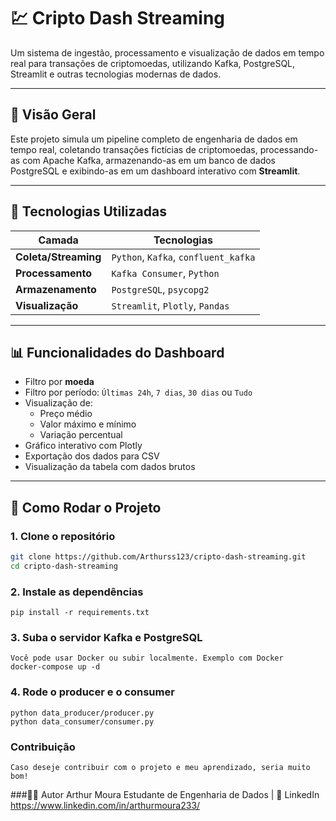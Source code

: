 # 💹 Cripto Dash Streaming

Um sistema de ingestão, processamento e visualização de dados em tempo real para transações de criptomoedas, utilizando Kafka, PostgreSQL, Streamlit e outras tecnologias modernas de dados.

---

## 🚀 Visão Geral

Este projeto simula um pipeline completo de engenharia de dados em tempo real, coletando transações fictícias de criptomoedas, processando-as com Apache Kafka, armazenando-as em um banco de dados PostgreSQL e exibindo-as em um dashboard interativo com **Streamlit**.

---

## 🧱 Tecnologias Utilizadas

| Camada | Tecnologias |
|--------|-------------|
| **Coleta/Streaming** | `Python`, `Kafka`, `confluent_kafka` |
| **Processamento** | `Kafka Consumer`, `Python` |
| **Armazenamento** | `PostgreSQL`, `psycopg2` |
| **Visualização** | `Streamlit`, `Plotly`, `Pandas` |

---

## 📊 Funcionalidades do Dashboard

- Filtro por **moeda**
- Filtro por período: `Últimas 24h`, `7 dias`, `30 dias` ou `Tudo`
- Visualização de:
  - Preço médio
  - Valor máximo e mínimo
  - Variação percentual
- Gráfico interativo com Plotly
- Exportação dos dados para CSV
- Visualização da tabela com dados brutos
---

## 🔧 Como Rodar o Projeto

### 1. Clone o repositório
```bash
git clone https://github.com/Arthurss123/cripto-dash-streaming.git
cd cripto-dash-streaming
```

### 2. Instale as dependências
```Terminal
pip install -r requirements.txt
```

### 3. Suba o servidor Kafka e PostgreSQL
```terminal
Você pode usar Docker ou subir localmente. Exemplo com Docker
docker-compose up -d
```

### 4. Rode o producer e o consumer
```Terminal
python data_producer/producer.py
python data_consumer/consumer.py
```

### Contribuição
```Caso deseje contribuir com o projeto e meu aprendizado, seria muito bom!```

###👨‍💻 Autor
Arthur Moura
Estudante de Engenharia de Dados |
🔗 LinkedIn <https://www.linkedin.com/in/arthurmoura233/>
